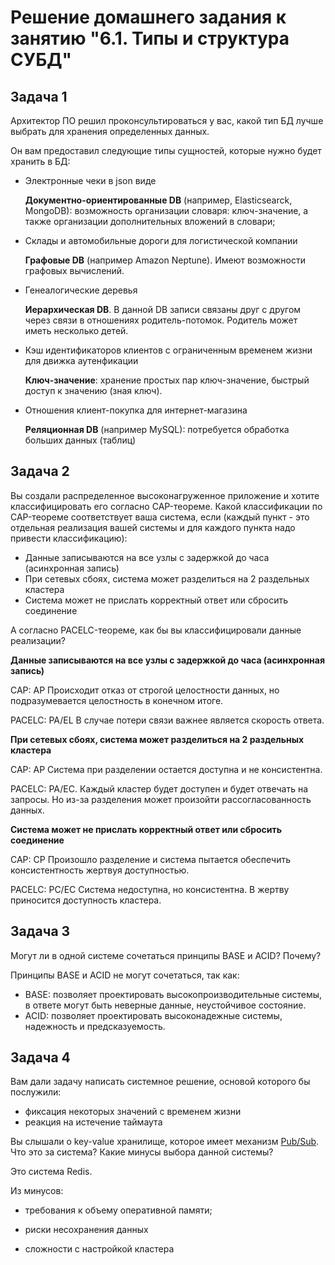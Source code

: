 # Решение домашнего задания к занятию "6.1. Типы и структура СУБД"



## Задача 1

Архитектор ПО решил проконсультироваться у вас, какой тип БД 
лучше выбрать для хранения определенных данных.

Он вам предоставил следующие типы сущностей, которые нужно будет хранить в БД:

- Электронные чеки в json виде

  **Документно-ориентированные DB** (например, Elastiсsearck, MongoDB): возможность организации словаря: ключ-значение, а также  организации дополнительных вложений в словари;

- Склады и автомобильные дороги для логистической компании

  **Графовые DB** (например Amazon Neptune). Имеют возможности графовых вычислений.

- Генеалогические деревья

  **Иерархическая DB**. В данной DB записи связаны друг с другом через связи в отношениях родитель-потомок. Родитель может иметь несколько детей.

- Кэш идентификаторов клиентов с ограниченным временем жизни для движка аутенфикации

  **Ключ-значение**: хранение простых пар ключ-значение, быстрый доступ к значению (зная ключ).

- Отношения клиент-покупка для интернет-магазина

  **Реляционная DB** (например MySQL): потребуется обработка больших данных (таблиц)  

## Задача 2

Вы создали распределенное высоконагруженное приложение и хотите классифицировать его согласно 
CAP-теореме. Какой классификации по CAP-теореме соответствует ваша система, если 
(каждый пункт - это отдельная реализация вашей системы и для каждого пункта надо привести классификацию):

- Данные записываются на все узлы с задержкой до часа (асинхронная запись)
- При сетевых сбоях, система может разделиться на 2 раздельных кластера
- Система может не прислать корректный ответ или сбросить соединение

А согласно PACELC-теореме, как бы вы классифицировали данные реализации?

**Данные записываются на все узлы с задержкой до часа (асинхронная запись)**

CAP: AP Происходит отказ от строгой целостности данных, но подразумевается целостность в конечном итоге. 

PACELC: PA/EL В случае потери связи важнее является скорость ответа.

**При сетевых сбоях, система может разделиться на 2 раздельных кластера**

CAP: AP Система при разделении остается доступна и не консистентна.

PACELC: PA/EC. Каждый кластер будет доступен и будет отвечать на запросы. Но из-за разделения может произойти рассогласованность данных.

**Система может не прислать корректный ответ или сбросить соединение**

CAP: CP Произошло разделение и система пытается обеспечить консистентность жертвуя доступностью.

PACELC: PC/EC Cистема недоступна, но консистентна.  В жертву приносится доступность кластера.

## Задача 3

Могут ли в одной системе сочетаться принципы BASE и ACID? Почему?

Принципы BASE и ACID не могут сочетаться, так как:

- BASE: позволяет проектировать высокопроизводительные системы, в ответе могут быть неверные данные, неустойчивое состояние.
- ACID: позволяет проектировать высоконадежные системы, надежность и предсказуемость.

## Задача 4

Вам дали задачу написать системное решение, основой которого бы послужили:

- фиксация некоторых значений с временем жизни
- реакция на истечение таймаута

Вы слышали о key-value хранилище, которое имеет механизм [Pub/Sub](https://habr.com/ru/post/278237/). 
Что это за система? Какие минусы выбора данной системы?

Это система Redis. 

Из минусов:

- требования к объему оперативной памяти;

- риски несохранения данных 

- сложности с настройкой кластера

  



